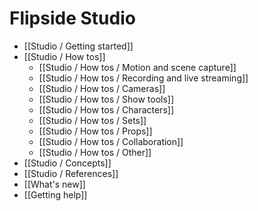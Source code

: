 # Flipside Studio

* [[Studio / Getting started]]
* [[Studio / How tos]]
  * [[Studio / How tos / Motion and scene capture]]
  * [[Studio / How tos / Recording and live streaming]]
  * [[Studio / How tos / Cameras]]
  * [[Studio / How tos / Show tools]]
  * [[Studio / How tos / Characters]]
  * [[Studio / How tos / Sets]]
  * [[Studio / How tos / Props]]
  * [[Studio / How tos / Collaboration]]
  * [[Studio / How tos / Other]]
* [[Studio / Concepts]]
* [[Studio / References]]
* [[What's new]]
* [[Getting help]]
